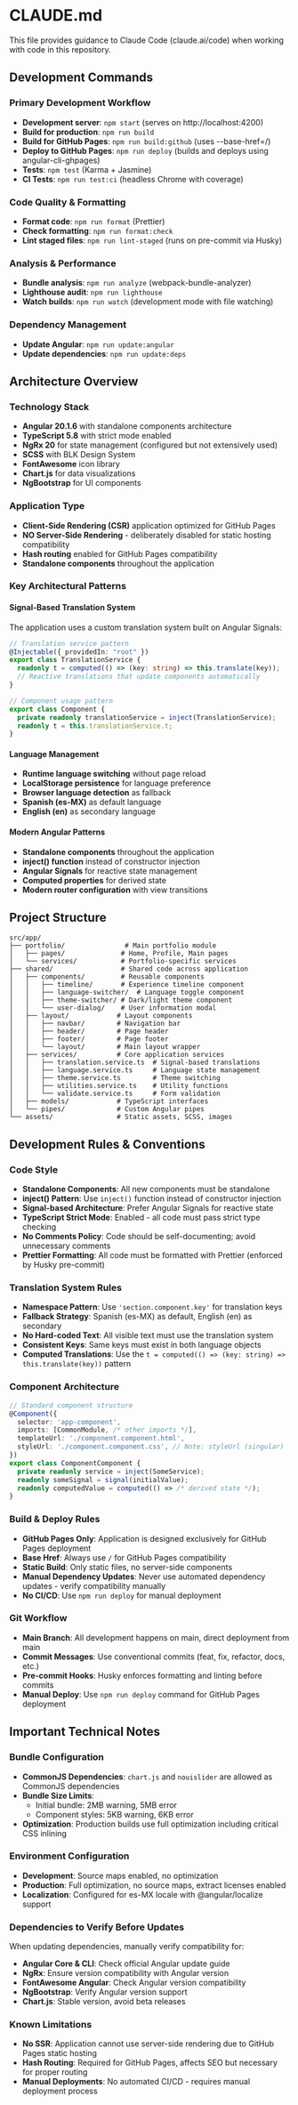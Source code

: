 # CLAUDE.md

This file provides guidance to Claude Code (claude.ai/code) when working with code in this repository.

## Development Commands

### Primary Development Workflow

- **Development server**: `npm start` (serves on http://localhost:4200)
- **Build for production**: `npm run build`
- **Build for GitHub Pages**: `npm run build:github` (uses --base-href=/)
- **Deploy to GitHub Pages**: `npm run deploy` (builds and deploys using angular-cli-ghpages)
- **Tests**: `npm test` (Karma + Jasmine)
- **CI Tests**: `npm run test:ci` (headless Chrome with coverage)

### Code Quality & Formatting

- **Format code**: `npm run format` (Prettier)
- **Check formatting**: `npm run format:check`
- **Lint staged files**: `npm run lint-staged` (runs on pre-commit via Husky)

### Analysis & Performance

- **Bundle analysis**: `npm run analyze` (webpack-bundle-analyzer)
- **Lighthouse audit**: `npm run lighthouse`
- **Watch builds**: `npm run watch` (development mode with file watching)

### Dependency Management

- **Update Angular**: `npm run update:angular`
- **Update dependencies**: `npm run update:deps`

## Architecture Overview

### Technology Stack

- **Angular 20.1.6** with standalone components architecture
- **TypeScript 5.8** with strict mode enabled
- **NgRx 20** for state management (configured but not extensively used)
- **SCSS** with BLK Design System
- **FontAwesome** icon library
- **Chart.js** for data visualizations
- **NgBootstrap** for UI components

### Application Type

- **Client-Side Rendering (CSR)** application optimized for GitHub Pages
- **NO Server-Side Rendering** - deliberately disabled for static hosting compatibility
- **Hash routing** enabled for GitHub Pages compatibility
- **Standalone components** throughout the application

### Key Architectural Patterns

#### Signal-Based Translation System

The application uses a custom translation system built on Angular Signals:

```typescript
// Translation service pattern
@Injectable({ providedIn: "root" })
export class TranslationService {
  readonly t = computed(() => (key: string) => this.translate(key));
  // Reactive translations that update components automatically
}

// Component usage pattern
export class Component {
  private readonly translationService = inject(TranslationService);
  readonly t = this.translationService.t;
}
```

#### Language Management

- **Runtime language switching** without page reload
- **LocalStorage persistence** for language preference
- **Browser language detection** as fallback
- **Spanish (es-MX)** as default language
- **English (en)** as secondary language

#### Modern Angular Patterns

- **Standalone components** throughout the application
- **inject() function** instead of constructor injection
- **Angular Signals** for reactive state management
- **Computed properties** for derived state
- **Modern router configuration** with view transitions

## Project Structure

```
src/app/
├── portfolio/               # Main portfolio module
│   ├── pages/              # Home, Profile, Main pages
│   └── services/           # Portfolio-specific services
├── shared/                 # Shared code across application
│   ├── components/         # Reusable components
│   │   ├── timeline/       # Experience timeline component
│   │   ├── language-switcher/  # Language toggle component
│   │   ├── theme-switcher/ # Dark/light theme component
│   │   └── user-dialog/    # User information modal
│   ├── layout/            # Layout components
│   │   ├── navbar/        # Navigation bar
│   │   ├── header/        # Page header
│   │   ├── footer/        # Page footer
│   │   └── layout/        # Main layout wrapper
│   ├── services/          # Core application services
│   │   ├── translation.service.ts  # Signal-based translations
│   │   ├── language.service.ts     # Language state management
│   │   ├── theme.service.ts        # Theme switching
│   │   ├── utilities.service.ts    # Utility functions
│   │   └── validate.service.ts     # Form validation
│   ├── models/            # TypeScript interfaces
│   └── pipes/             # Custom Angular pipes
└── assets/                # Static assets, SCSS, images
```

## Development Rules & Conventions

### Code Style

- **Standalone Components**: All new components must be standalone
- **inject() Pattern**: Use `inject()` function instead of constructor injection
- **Signal-based Architecture**: Prefer Angular Signals for reactive state
- **TypeScript Strict Mode**: Enabled - all code must pass strict type checking
- **No Comments Policy**: Code should be self-documenting; avoid unnecessary comments
- **Prettier Formatting**: All code must be formatted with Prettier (enforced by Husky pre-commit)

### Translation System Rules

- **Namespace Pattern**: Use `'section.component.key'` for translation keys
- **Fallback Strategy**: Spanish (es-MX) as default, English (en) as secondary
- **No Hard-coded Text**: All visible text must use the translation system
- **Consistent Keys**: Same keys must exist in both language objects
- **Computed Translations**: Use the `t = computed(() => (key: string) => this.translate(key))` pattern

### Component Architecture

```typescript
// Standard component structure
@Component({
  selector: 'app-component',
  imports: [CommonModule, /* other imports */],
  templateUrl: './component.component.html',
  styleUrl: './component.component.css', // Note: styleUrl (singular)
})
export class ComponentComponent {
  private readonly service = inject(SomeService);
  readonly someSignal = signal(initialValue);
  readonly computedValue = computed(() => /* derived state */);
}
```

### Build & Deploy Rules

- **GitHub Pages Only**: Application is designed exclusively for GitHub Pages deployment
- **Base Href**: Always use `/` for GitHub Pages compatibility
- **Static Build**: Only static files, no server-side components
- **Manual Dependency Updates**: Never use automated dependency updates - verify compatibility manually
- **No CI/CD**: Use `npm run deploy` for manual deployment

### Git Workflow

- **Main Branch**: All development happens on main, direct deployment from main
- **Commit Messages**: Use conventional commits (feat, fix, refactor, docs, etc.)
- **Pre-commit Hooks**: Husky enforces formatting and linting before commits
- **Manual Deploy**: Use `npm run deploy` command for GitHub Pages deployment

## Important Technical Notes

### Bundle Configuration

- **CommonJS Dependencies**: `chart.js` and `nouislider` are allowed as CommonJS dependencies
- **Bundle Size Limits**:
  - Initial bundle: 2MB warning, 5MB error
  - Component styles: 5KB warning, 6KB error
- **Optimization**: Production builds use full optimization including critical CSS inlining

### Environment Configuration

- **Development**: Source maps enabled, no optimization
- **Production**: Full optimization, no source maps, extract licenses enabled
- **Localization**: Configured for es-MX locale with @angular/localize support

### Dependencies to Verify Before Updates

When updating dependencies, manually verify compatibility for:

- **Angular Core & CLI**: Check official Angular update guide
- **NgRx**: Ensure version compatibility with Angular version
- **FontAwesome Angular**: Check Angular version compatibility
- **NgBootstrap**: Verify Angular version support
- **Chart.js**: Stable version, avoid beta releases

### Known Limitations

- **No SSR**: Application cannot use server-side rendering due to GitHub Pages static hosting
- **Hash Routing**: Required for GitHub Pages, affects SEO but necessary for proper routing
- **Manual Deployments**: No automated CI/CD - requires manual deployment process
